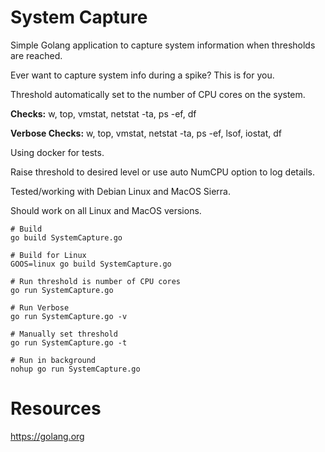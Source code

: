 # System Capture

Simple Golang application to capture system information when thresholds are reached.

Ever want to capture system info during a spike? This is for you.

Threshold automatically set to the number of CPU cores on the system.

**Checks:** w, top, vmstat, netstat -ta, ps -ef, df

**Verbose Checks:** w, top, vmstat, netstat -ta, ps -ef, lsof, iostat, df

Using docker for tests.

Raise threshold to desired level or use auto NumCPU option to log details.

Tested/working with Debian Linux and MacOS Sierra.

Should work on all Linux and MacOS versions.

```
# Build
go build SystemCapture.go

# Build for Linux
GOOS=linux go build SystemCapture.go

# Run threshold is number of CPU cores
go run SystemCapture.go

# Run Verbose
go run SystemCapture.go -v

# Manually set threshold
go run SystemCapture.go -t

# Run in background
nohup go run SystemCapture.go
```

# Resources

https://golang.org
